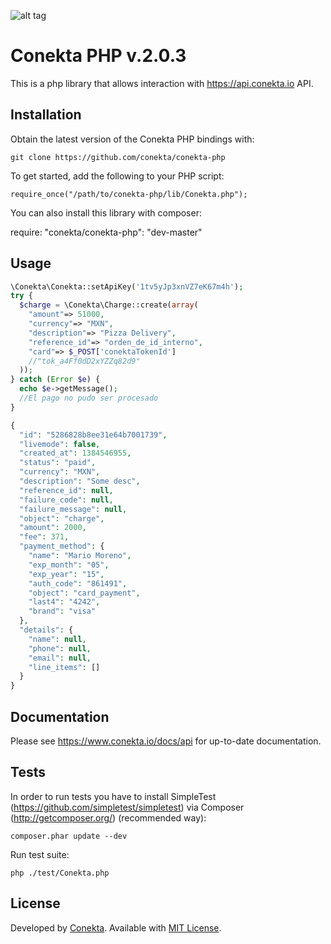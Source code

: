 
![alt tag](https://raw.github.com/conekta/conekta-php/master/readme_files/cover.png)

# Conekta PHP v.2.0.3

This is a php library that allows interaction with https://api.conekta.io API.

## Installation

Obtain the latest version of the Conekta PHP bindings with:

    git clone https://github.com/conekta/conekta-php

To get started, add the following to your PHP script:

    require_once("/path/to/conekta-php/lib/Conekta.php");

You can also install this library with composer:

  require: "conekta/conekta-php": "dev-master"

## Usage
```php
\Conekta\Conekta::setApiKey('1tv5yJp3xnVZ7eK67m4h');
try {
  $charge = \Conekta\Charge::create(array(
    "amount"=> 51000,
    "currency"=> "MXN",
    "description"=> "Pizza Delivery",
    "reference_id"=> "orden_de_id_interno",
    "card"=> $_POST['conektaTokenId']
    //"tok_a4Ff0dD2xYZZq82d9"
  ));
} catch (Error $e) {
  echo $e->getMessage();
  //El pago no pudo ser procesado
}

{
  "id": "5286828b8ee31e64b7001739",
  "livemode": false,
  "created_at": 1384546955,
  "status": "paid",
  "currency": "MXN",
  "description": "Some desc",
  "reference_id": null,
  "failure_code": null,
  "failure_message": null,
  "object": "charge",
  "amount": 2000,
  "fee": 371,
  "payment_method": {
    "name": "Mario Moreno",
    "exp_month": "05",
    "exp_year": "15",
    "auth_code": "861491",
    "object": "card_payment",
    "last4": "4242",
    "brand": "visa"
  },
  "details": {
    "name": null,
    "phone": null,
    "email": null,
    "line_items": []
  }
}
```

## Documentation

Please see https://www.conekta.io/docs/api for up-to-date documentation.

## Tests

In order to run tests you have to install SimpleTest (https://github.com/simpletest/simpletest) via Composer (http://getcomposer.org/) (recommended way):

    composer.phar update --dev

Run test suite:

    php ./test/Conekta.php

License
-------
Developed by [Conekta](https://www.conekta.io). Available with [MIT License](LICENSE).

